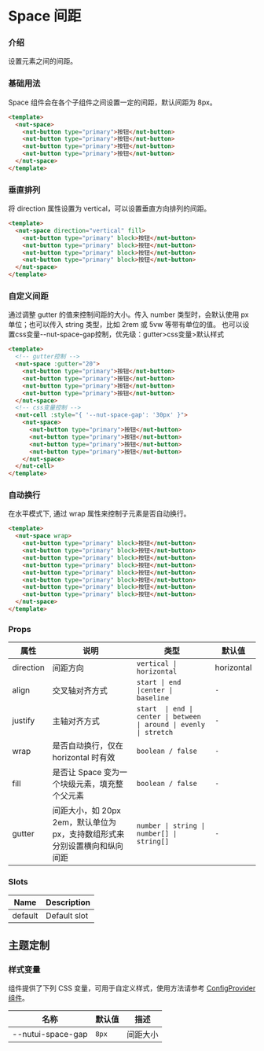 # Space 间距

### 介绍

设置元素之间的间距。

### 基础用法

Space 组件会在各个子组件之间设置一定的间距，默认间距为 8px。

```html
<template>
  <nut-space>
    <nut-button type="primary">按钮</nut-button>
    <nut-button type="primary">按钮</nut-button>
    <nut-button type="primary">按钮</nut-button>
    <nut-button type="primary">按钮</nut-button>
  </nut-space>
</template>
```

### 垂直排列

将 direction 属性设置为 vertical，可以设置垂直方向排列的间距。

```html
<template>
  <nut-space direction="vertical" fill>
    <nut-button type="primary" block>按钮</nut-button>
    <nut-button type="primary" block>按钮</nut-button>
    <nut-button type="primary" block>按钮</nut-button>
    <nut-button type="primary" block>按钮</nut-button>
  </nut-space>
</template>
```

### 自定义间距

通过调整 gutter 的值来控制间距的大小。传入 number 类型时，会默认使用 px 单位；也可以传入 string 类型，比如 2rem 或 5vw 等带有单位的值。
也可以设置css变量--nut-space-gap控制，优先级：gutter>css变量>默认样式

```html
<template>
  <!-- gutter控制 -->
  <nut-space :gutter="20">
    <nut-button type="primary">按钮</nut-button>
    <nut-button type="primary">按钮</nut-button>
    <nut-button type="primary">按钮</nut-button>
    <nut-button type="primary">按钮</nut-button>
  </nut-space>
  <!-- css变量控制 -->
  <nut-cell :style="{ '--nut-space-gap': '30px' }">
    <nut-space>
      <nut-button type="primary">按钮</nut-button>
      <nut-button type="primary">按钮</nut-button>
      <nut-button type="primary">按钮</nut-button>
      <nut-button type="primary">按钮</nut-button>
    </nut-space>
  </nut-cell>
</template>
```

### 自动换行

在水平模式下, 通过 wrap 属性来控制子元素是否自动换行。

```html
<template>
  <nut-space wrap>
    <nut-button type="primary" block>按钮</nut-button>
    <nut-button type="primary" block>按钮</nut-button>
    <nut-button type="primary" block>按钮</nut-button>
    <nut-button type="primary" block>按钮</nut-button>
    <nut-button type="primary" block>按钮</nut-button>
    <nut-button type="primary" block>按钮</nut-button>
    <nut-button type="primary" block>按钮</nut-button>
    <nut-button type="primary" block>按钮</nut-button>
  </nut-space>
</template>
```

### Props

| 属性      | 说明                                                                       | 类型                                                                | 默认值     |
| --------- | -------------------------------------------------------------------------- | ------------------------------------------------------------------- | ---------- |
| direction | 间距方向                                                                   | `vertical \|   horizontal`                                         | horizontal |
| align     | 交叉轴对齐方式                                                             | `start \| end \|center \| baseline`                                 | `-`        |
| justify   | 主轴对齐方式                                                               | `start  \| end \| center \| between \| around \| evenly \| stretch` | `-`        |
| wrap      | 是否自动换行，仅在 horizontal 时有效                                       | `boolean / false`                                                   | `-`        |
| fill      | 是否让 Space 变为一个块级元素，填充整个父元素                              | `boolean / false`                                                   | `-`        |
| gutter    | 间距大小，如 20px 2em，默认单位为 px，支持数组形式来分别设置横向和纵向间距 | `number \| string \| number[] \| string[]`                          | `-`        |

### Slots

| Name    | Description  |
| ------- | ------------ |
| default | Default slot |

## 主题定制

### 样式变量

组件提供了下列 CSS 变量，可用于自定义样式，使用方法请参考 [ConfigProvider 组件](/components/basic/configprovider)。

| 名称               | 默认值 | 描述     |
| ------------------ | ------ | -------- |
| \--nutui-space-gap | `8px`  | 间距大小 |
